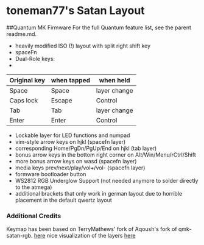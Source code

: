 toneman77's Satan Layout
=====================

##Quantum MK Firmware
For the full Quantum feature list, see the parent readme.md.

* heavily modified ISO (!) layout with split right shift key
* spaceFn
* Dual-Role keys:
* 
 | Original key     | when tapped   | when held     |
 | ---------------- | ------------- | ------------- |
 | Space            | Space         | layer change  |
 | Caps lock        | Escape        | Control       |
 | Tab              | Tab           | layer change  |
 | Enter            | Enter         | Control       |

* Lockable layer for LED functions and numpad
* vim-style arrow keys on hjkl (spacefn layer)
* corresponding Home/PgDn/PgUp/End on hjkl (tab layer)
* bonus arrow keys in the bottom right corner on Alt/Win/Menu/rCtrl/Shift
* more bonus arrow keys on wasd (spacefn layer)
* media keys prev/next/play/vol+/vol- (spacefn layer)
* formware bootloader button
* WS2812 RGB Underglow Support (not needed anymore to solder directly to the atmega)
* additional brackets that only work in german layout due to horrible placement
in the default qwertz layout


### Additional Credits
Keymap has been based on TerryMathews' fork of Aqoush's fork of qmk-satan-rgb. [here](https://github.com/TerryMathews/qmk-satan-rgb/tree/master/keyboard/satan)
nice visualization of the layers [here](http://www.keyboard-layout-editor.com/#/gists/aba4e4396459ede85bc66a22cee88e48)

